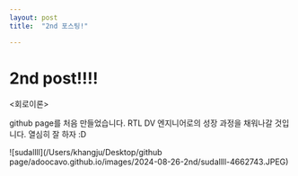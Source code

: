 ```yaml
---
layout: post
title:  "2nd 포스팅!"

---
```


# 2nd post!!!!

<회로이론>

github page를 처음 만들었습니다.
RTL DV 엔지니어로의 성장 과정을 채워나갈 것입니다.
열심히 잘 하자 :D

![sudallll](/Users/khangju/Desktop/github page/adoocavo.github.io/images/2024-08-26-2nd/sudallll-4662743.JPEG)